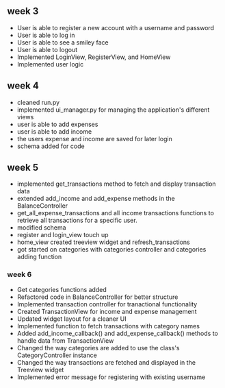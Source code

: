 ## week 3
- User is able to register a new account with a username and password
- User is able to log in 
- User is able to see a smiley face 
- User is able to logout
- Implemented LoginView, RegisterView, and HomeView 
- Implemented user logic 


## week 4

- cleaned run.py 
- implemented ui_manager.py for managing the application's different views
- user is able to add expenses
- user is able to add income
- the users expense and income are saved for later login
- schema added for code

## week 5

- implemented get_transactions method to fetch and display transaction data
- extended add_income and add_expense methods in the BalanceController
- get_all_expense_transactions and all income transactions functions to retrieve all transactions for a specific user.
- modified schema
- register and login_view touch up
- home_view created treeview widget and refresh_transactions 
- got started on categories with categories controller and categories adding function


### week 6

- Get categories functions added
- Refactored code in BalanceController for better structure
- Implemented transaction controller for tranactional functionality
- Created TransactionView for income and expense management
- Updated widget layout for a cleaner UI
- Implemented function to fetch transactions with category names
- Added add_income_callback() and add_expense_callback() methods to handle data from TransactionView
- Changed the way categories are added to use the class's CategoryController instance
- Changed the way transactions are fetched and displayed in the Treeview widget
- Implemented error message for registering with existing username